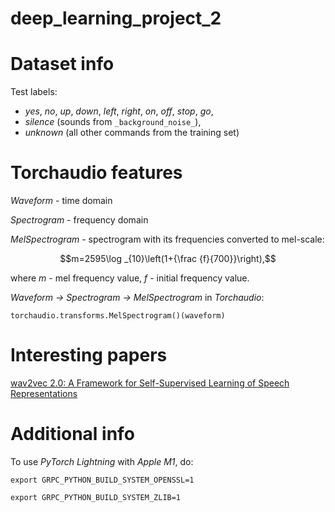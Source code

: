 # deep_learning_project_2

# Dataset info

Test labels:
- *yes*, *no*, *up*, *down*, *left*, *right*, *on*, *off*, *stop*, *go*, 
- *silence* (sounds from `_background_noise_`),
- *unknown* (all other commands from the training set)

# Torchaudio features

*Waveform* - time domain

*Spectrogram* - frequency domain

*MelSpectrogram* - spectrogram with its frequencies converted to mel-scale:

$$m=2595\log _{10}\left(1+{\frac {f}{700}}\right),$$

where $m$ - mel frequency value, $f$ - initial frequency value.

*Waveform -> Spectrogram -> MelSpectrogram* in *Torchaudio*:

`torchaudio.transforms.MelSpectrogram()(waveform)`

# Interesting papers

[wav2vec 2.0: A Framework for Self-Supervised Learning of Speech Representations](https://arxiv.org/abs/2006.11477)

# Additional info

To use *PyTorch Lightning* with *Apple M1*, do:

`export GRPC_PYTHON_BUILD_SYSTEM_OPENSSL=1`

`export GRPC_PYTHON_BUILD_SYSTEM_ZLIB=1`

